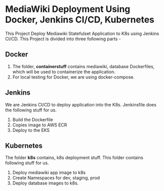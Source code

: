 # MediaWiki Deployment Using Docker, Jenkins CI/CD, Kubernetes

This Project Deploy Mediawiki Statefulset Application to K8s using Jenkins CI/CD. This Project is divided into three following parts -


## Docker

1. The folder, **containerstuff** contains mediawiki, database Dockerfiles, which will be used to containerize the application.
2. For local testing for Docker, we are using docker-compose.

## Jenkins

We are Jenkins CI/CD to deploy application into the K8s. Jenkinsfile does the following stuff for us.

1. Build the Dockerfile
2. Copies image to AWS ECR
3. Deploy to the EKS

## Kubernetes

The folder **k8s** contains, k8s deployment stuff. This folder contains following stuff for us.

1. Deploy mediawiki app image to k8s
2. Create Namespaces for dev, staging, prod
3. Deploy database images to k8s.

